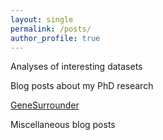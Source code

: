 ```yaml
---
layout: single
permalink: /posts/
author_profile: true
---
```


Analyses of interesting datasets


Blog posts about my PhD research

[GeneSurrounder](https://sahildshah1.github.io/GeneSurrounder/)  


Miscellaneous blog posts 


